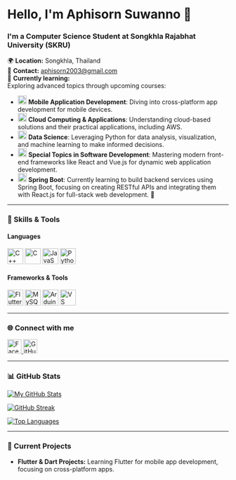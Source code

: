 # Hello, I'm Aphisorn Suwanno 👋
### I'm a Computer Science Student at Songkhla Rajabhat University (SKRU)

🌍 **Location:** Songkhla, Thailand  
📧 **Contact:** [aphisorn2003@gmail.com](mailto:aphisorn2003@gmail.com)  
🧠 **Currently learning:**  
Exploring advanced topics through upcoming courses:  

- <img src="https://raw.githubusercontent.com/danielcranney/readme-generator/main/public/icons/skills/flutter-colored.svg" width="20" height="20" alt="Flutter" /> **Mobile Application Development**: Diving into cross-platform app development for mobile devices.  
- <img src="https://raw.githubusercontent.com/danielcranney/readme-generator/main/public/icons/skills/aws-colored.svg" width="20" height="20" alt="AWS" /> **Cloud Computing & Applications**: Understanding cloud-based solutions and their practical applications, including AWS.  
- <img src="https://raw.githubusercontent.com/danielcranney/readme-generator/main/public/icons/skills/python-colored.svg" width="20" height="20" alt="Python Logo" /> **Data Science**: Leveraging Python for data analysis, visualization, and machine learning to make informed decisions.
- <img src="https://raw.githubusercontent.com/danielcranney/readme-generator/main/public/icons/skills/react-colored.svg" width="20" height="20" alt="React" /> **Special Topics in Software Development**: Mastering modern front-end frameworks like React and Vue.js for dynamic web application development.  
- <img src="https://upload.wikimedia.org/wikipedia/commons/thumb/7/79/Spring_Boot.svg/768px-Spring_Boot.svg.png" width="20" height="20" alt="Spring Boot Logo" /> **Spring Boot**: Currently learning to build backend services using Spring Boot, focusing on creating RESTful APIs and integrating them with React.js for full-stack web development. 🚀

---

### 🚀 Skills & Tools

#### Languages
<p align="left">
  <a href="https://en.wikipedia.org/wiki/C%2B%2B" target="_blank"><img src="https://raw.githubusercontent.com/danielcranney/readme-generator/main/public/icons/skills/cplusplus-colored.svg" width="36" height="36" alt="C++" /></a>
  <a href="https://en.wikipedia.org/wiki/C_(programming_language)" target="_blank"><img src="https://raw.githubusercontent.com/danielcranney/readme-generator/main/public/icons/skills/c-colored.svg" width="36" height="36" alt="C" /></a>
  <a href="https://developer.mozilla.org/en-US/docs/Web/JavaScript" target="_blank"><img src="https://raw.githubusercontent.com/danielcranney/readme-generator/main/public/icons/skills/javascript-colored.svg" width="36" height="36" alt="JavaScript" /></a>
  <a href="https://www.python.org/" target="_blank"><img src="https://raw.githubusercontent.com/danielcranney/readme-generator/main/public/icons/skills/python-colored.svg" width="36" height="36" alt="Python" /></a>
</p>

#### Frameworks & Tools
<p align="left">
  <a href="https://flutter.dev" target="_blank"><img src="https://raw.githubusercontent.com/danielcranney/readme-generator/main/public/icons/skills/flutter-colored.svg" width="36" height="36" alt="Flutter" /></a>
  <a href="https://www.mysql.com/" target="_blank"><img src="https://raw.githubusercontent.com/danielcranney/readme-generator/main/public/icons/skills/mysql-colored.svg" width="36" height="36" alt="MySQL" /></a>
  <a href="https://www.arduino.cc/" target="_blank"><img src="https://raw.githubusercontent.com/danielcranney/readme-generator/main/public/icons/skills/arduino-colored.svg" width="36" height="36" alt="Arduino" /></a>
  <a href="https://code.visualstudio.com/" target="_blank"><img src="https://raw.githubusercontent.com/danielcranney/readme-generator/main/public/icons/skills/visualstudiocode.svg" width="36" height="36" alt="VS Code" /></a>
</p>

---

### 🌐 Connect with me

<p align="left">
  <a href="https://www.facebook.com/aphisorn.suwanno" target="_blank">
    <img src="https://raw.githubusercontent.com/danielcranney/readme-generator/main/public/icons/socials/facebook.svg" width="32" height="32" alt="Facebook" />
  </a>
  <a href="https://www.github.com/Mayochiki03" target="_blank">
    <img src="https://raw.githubusercontent.com/danielcranney/readme-generator/main/public/icons/socials/github.svg" width="32" height="32" alt="GitHub" />
  </a>
</p>

---

### 📊 GitHub Stats
[![My GitHub Stats](https://github-readme-stats.vercel.app/api?username=Mayochiki03&show_icons=true&hide=&count_private=true&title_color=ef4444&text_color=ffffff&icon_color=f97316&bg_color=000000&hide_border=true)](http://www.github.com/Mayochiki03)

[![GitHub Streak](https://github-readme-streak-stats.herokuapp.com/?user=Mayochiki03&stroke=ffffff&background=000000&ring=ef4444&fire=ef4444&currStreakNum=ffffff&currStreakLabel=ef4444&sideNums=ffffff&sideLabels=ffffff&dates=ffffff&hide_border=true)](http://www.github.com/Mayochiki03)

[![Top Languages](https://github-readme-stats.vercel.app/api/top-langs/?username=Mayochiki03&langs_count=10&title_color=ef4444&text_color=ffffff&icon_color=f97316&bg_color=000000&hide_border=true&locale=en&custom_title=Top%20Languages)](http://www.github.com/Mayochiki03)

---

### 🎯 Current Projects

- **Flutter & Dart Projects:** Learning Flutter for mobile app development, focusing on cross-platform apps.
